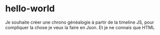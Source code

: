 # hello-world
Je souhaite créer une chrono généalogie à partir de la timeline JS, pour compliquer la chose je veux la faire en Json. Et je ne connais que HTML 
